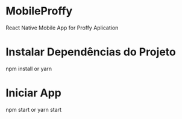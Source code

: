 # MobileProffy
React Native Mobile App for Proffy Aplication

# Instalar Dependências do Projeto

npm install or yarn

# Iniciar App

npm start or yarn start




